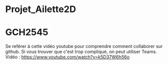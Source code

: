 # Projet_Ailette2D
# GCH2545
Se reférer à cette vidéo youtube pour comprendre comment collaborer sur github. Si vous trouver que c'est trop compliqué, on peut utiliser Teams.
Vidéo : https://www.youtube.com/watch?v=k5D37W6h56o
